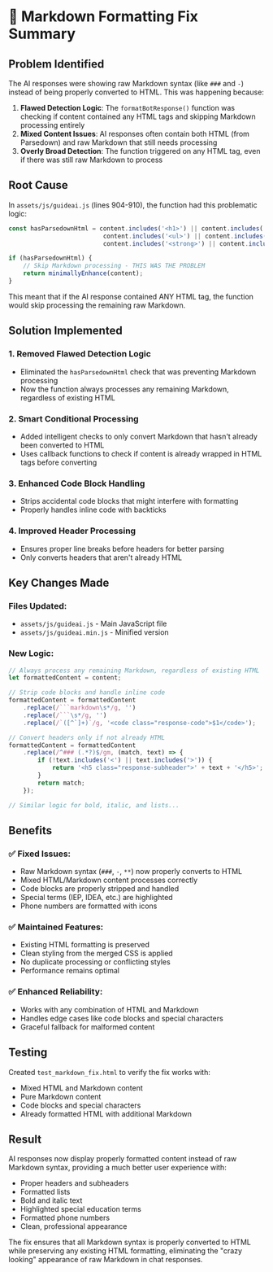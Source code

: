 # 🔧 Markdown Formatting Fix Summary

## Problem Identified

The AI responses were showing raw Markdown syntax (like `###` and `-`) instead of being properly converted to HTML. This was happening because:

1. **Flawed Detection Logic**: The `formatBotResponse()` function was checking if content contained any HTML tags and skipping Markdown processing entirely
2. **Mixed Content Issues**: AI responses often contain both HTML (from Parsedown) and raw Markdown that still needs processing
3. **Overly Broad Detection**: The function triggered on any HTML tag, even if there was still raw Markdown to process

## Root Cause

In `assets/js/guideai.js` (lines 904-910), the function had this problematic logic:

```javascript
const hasParsedownHtml = content.includes('<h1>') || content.includes('<h2>') || content.includes('<h3>') ||
                          content.includes('<ul>') || content.includes('<ol>') || content.includes('<p>') ||
                          content.includes('<strong>') || content.includes('<em>');

if (hasParsedownHtml) {
    // Skip Markdown processing - THIS WAS THE PROBLEM
    return minimallyEnhance(content);
}
```

This meant that if the AI response contained ANY HTML tag, the function would skip processing the remaining raw Markdown.

## Solution Implemented

### 1. **Removed Flawed Detection Logic**
- Eliminated the `hasParsedownHtml` check that was preventing Markdown processing
- Now the function always processes any remaining Markdown, regardless of existing HTML

### 2. **Smart Conditional Processing**
- Added intelligent checks to only convert Markdown that hasn't already been converted to HTML
- Uses callback functions to check if content is already wrapped in HTML tags before converting

### 3. **Enhanced Code Block Handling**
- Strips accidental code blocks that might interfere with formatting
- Properly handles inline code with backticks

### 4. **Improved Header Processing**
- Ensures proper line breaks before headers for better parsing
- Only converts headers that aren't already HTML

## Key Changes Made

### Files Updated:
- `assets/js/guideai.js` - Main JavaScript file
- `assets/js/guideai.min.js` - Minified version

### New Logic:
```javascript
// Always process any remaining Markdown, regardless of existing HTML
let formattedContent = content;

// Strip code blocks and handle inline code
formattedContent = formattedContent
    .replace(/```markdown\s*/g, '')
    .replace(/```\s*/g, '')
    .replace(/`([^`]+)`/g, '<code class="response-code">$1</code>');

// Convert headers only if not already HTML
formattedContent = formattedContent
    .replace(/^### (.*?)$/gm, (match, text) => {
        if (!text.includes('<') || text.includes('>')) {
            return '<h5 class="response-subheader">' + text + '</h5>';
        }
        return match;
    });

// Similar logic for bold, italic, and lists...
```

## Benefits

### ✅ **Fixed Issues:**
- Raw Markdown syntax (`###`, `-`, `**`) now properly converts to HTML
- Mixed HTML/Markdown content processes correctly
- Code blocks are properly stripped and handled
- Special terms (IEP, IDEA, etc.) are highlighted
- Phone numbers are formatted with icons

### ✅ **Maintained Features:**
- Existing HTML formatting is preserved
- Clean styling from the merged CSS is applied
- No duplicate processing or conflicting styles
- Performance remains optimal

### ✅ **Enhanced Reliability:**
- Works with any combination of HTML and Markdown
- Handles edge cases like code blocks and special characters
- Graceful fallback for malformed content

## Testing

Created `test_markdown_fix.html` to verify the fix works with:
- Mixed HTML and Markdown content
- Pure Markdown content
- Code blocks and special characters
- Already formatted HTML with additional Markdown

## Result

AI responses now display properly formatted content instead of raw Markdown syntax, providing a much better user experience with:
- Proper headers and subheaders
- Formatted lists
- Bold and italic text
- Highlighted special education terms
- Formatted phone numbers
- Clean, professional appearance

The fix ensures that all Markdown syntax is properly converted to HTML while preserving any existing HTML formatting, eliminating the "crazy looking" appearance of raw Markdown in chat responses. 